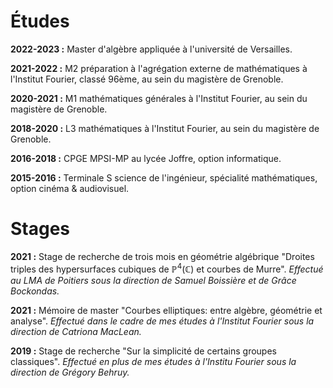 # Études

**2022-2023 :** Master d'algèbre appliquée à l'université de Versailles.

**2021-2022 :** M2 préparation à l'agrégation externe de mathématiques à l'Institut Fourier, classé 96ème, au sein du magistère de Grenoble.

**2020-2021 :** M1 mathématiques générales à l'Institut Fourier, au sein du magistère de Grenoble.

**2018-2020 :** L3 mathématiques à l'Institut Fourier, au sein du magistère de Grenoble.

**2016-2018 :** CPGE MPSI-MP au lycée Joffre, option informatique.

**2015-2016 :** Terminale S science de l'ingénieur, spécialité mathématiques, option cinéma & audiovisuel.

# Stages

**2021 :** Stage de recherche de trois mois en géométrie algébrique "Droites triples des hypersurfaces cubiques de $\mathbb{P}^4(\mathbb{C})$ et courbes de Murre".
_Effectué au LMA de Poitiers sous la direction de Samuel Boissière et de Grâce Bockondas._

**2021 :** Mémoire de master "Courbes elliptiques: entre algèbre, géométrie et analyse".
_Effectué dans le cadre de mes études à l'Institut Fourier sous la direction de Catriona MacLean._

**2019 :** Stage de recherche "Sur la simplicité de certains groupes classiques".
_Effectué en plus de mes études à l'Institu Fourier sous la direction de Grégory Behruy._
